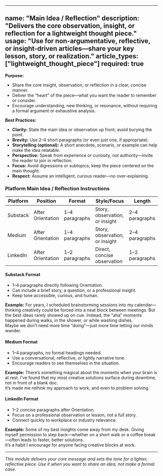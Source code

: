 <!-- main_idea.md -->
---
name: "Main Idea / Reflection"
description: "Delivers the core observation, insight, or reflection for a lightweight thought piece."
usage: "Use for non-argumentative, reflective, or insight-driven articles—share your key lesson, story, or realization."
article_types: ["lightweight_thought_piece"]
required: true
---


**Purpose:**
* Share the core insight, observation, or reflection in a clear, concise manner.
* Deliver the “heart” of the piece—what you want the reader to remember or consider.
* Encourage understanding, new thinking, or resonance, without requiring a formal argument or exhaustive analysis.

**Best Practices:**
* **Clarity:** State the main idea or observation up front; avoid burying the point.
* **Brevity:** Use 2–4 short paragraphs (or even just one, if appropriate).
* **Storytelling (optional):** A short anecdote, scenario, or example can help make the idea relatable.
* **Perspective:** Speak from experience or curiosity, not authority—invite the reader to join in reflection.
* **Focus:** Avoid digressions or subtopics; keep the piece centered on the main thought.
* **Respect:** Assume an intelligent, curious reader—no over-explaining.

### Platform Main Idea / Reflection Instructions

| Platform | Position        | Format           | Style/Focus                   | Length          |
| -------- | --------------- | ---------------- | ----------------------------- | --------------- |
| Substack | After Orientation| 1–4 paragraphs   | Story, observation, or insight| 2–4 paragraphs  |
| Medium   | After Orientation| 1–4 paragraphs   | Story, observation, or insight| 2–4 paragraphs  |
| LinkedIn | After Orientation| 1–2 paragraphs   | Direct, concise observation   | 1–2 paragraphs  |

#### Substack Format
* 1–4 paragraphs directly following Orientation.
* Can include a brief story, a question, or a professional insight.
* Keep tone accessible, curious, and human.

**Example:**
For years, I scheduled brainstorming sessions into my calendar—thinking creativity could be forced into a neat block between meetings. But the best ideas rarely showed up on cue. Instead, the “aha” moments happened during walks, in the shower, or while washing dishes.  
Maybe we don’t need more time “doing”—just more time letting our minds wander.

#### Medium Format
* 1–4 paragraphs, no formal headings needed.
* Use a conversational, reflective, or lightly narrative tone.
* Encourage readers to see themselves in the situation.

**Example:**
There’s something magical about the moments when your brain is at rest. I’ve found that my most creative solutions surface during downtime, not in front of a blank doc.  
It’s made me rethink my approach to work, and even to problem solving.

#### LinkedIn Format
* 1–2 concise paragraphs after Orientation.
* Focus on a professional observation or lesson, not a full story.
* Connect quickly to workplace or industry relevance.

**Example:**
Some of my best insights come away from my desk. Giving myself permission to step back—whether on a short walk or a coffee break—often leads to faster, better solutions.  
It’s a habit I encourage for anyone facing creative blocks at work.

---

*This module delivers your core message and sets the tone for a lighter, reflective piece. Use it when you want to share an idea, not make a formal case.*
